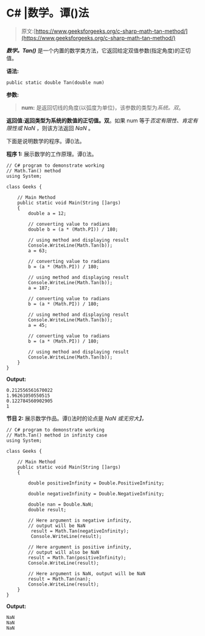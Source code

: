 # C# |数学。谭()法

> 原文:[https://www.geeksforgeeks.org/c-sharp-math-tan-method/](https://www.geeksforgeeks.org/c-sharp-math-tan-method/)

***数学。Tan()*** 是一个内置的数学类方法，它返回给定双值参数(指定角度)的正切值。

**语法:**

```
public static double Tan(double num)
```

**参数:**

> **num:** 是返回切线的角度(以弧度为单位)，该参数的类型为*系统。双*。

**返回值:**返回类型为**系统的数值的正切值。双**。如果 num 等于*否定有限性、肯定有限性或 NaN* ，则该方法返回 *NaN* 。

下面是说明数学的程序。谭()法。

**程序 1:** 展示数学的工作原理。谭()法。

```
// C# program to demonstrate working
// Math.Tan() method
using System;

class Geeks {

    // Main Method
    public static void Main(String []args)
    {
        double a = 12;

        // converting value to radians
        double b = (a * (Math.PI)) / 180;

        // using method and displaying result
        Console.WriteLine(Math.Tan(b));
        a = 63;

        // converting value to radians
        b = (a * (Math.PI)) / 180;

        // using method and displaying result
        Console.WriteLine(Math.Tan(b));
        a = 187;

        // converting value to radians
        b = (a * (Math.PI)) / 180;

        // using method and displaying result
        Console.WriteLine(Math.Tan(b));
        a = 45;

        // converting value to radians
        b = (a * (Math.PI)) / 180;

        // using method and displaying result
        Console.WriteLine(Math.Tan(b));
    }
}
```

**Output:**

```
0.212556561670022
1.96261050550515
0.122784560902905
1

```

**节目 2:** 展示数学作品。谭()法时的论点是 *NaN 或无穷大】。*

```
// C# program to demonstrate working
// Math.Tan() method in infinity case
using System;

class Geeks {

    // Main Method
    public static void Main(String []args)
    {

        double positiveInfinity = Double.PositiveInfinity;

        double negativeInfinity = Double.NegativeInfinity;

        double nan = Double.NaN;
        double result;

        // Here argument is negative infinity,
        // output will be NaN
         result = Math.Tan(negativeInfinity);
         Console.WriteLine(result);

        // Here argument is positive infinity,
        // output will also be NaN
        result = Math.Tan(positiveInfinity);
        Console.WriteLine(result);

        // Here argument is NaN, output will be NaN
        result = Math.Tan(nan);
        Console.WriteLine(result);
    }
}
```

**Output:**

```
NaN
NaN
NaN

```
